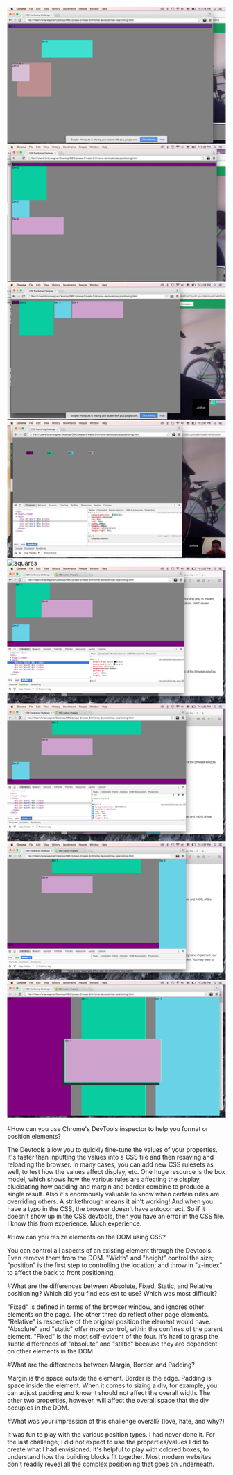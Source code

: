 ![colors](imgs/colors.png)
![columns](imgs/column.png)
![row](imgs/row.png)
![neat little row](imgs/tenLittleIndians.png)
![squares](imgs/square.png)
![footer](imgs/footer.png)
![header](imgs/header.png)
![sidebar](imgs/sidebar.png)
![super columns with overlay](imgs/creative.png)


#How can you use Chrome's DevTools inspector to help you format or position elements?

The Devtools allow you to quickly fine-tune the values of your properties. It's faster than inputting the values into a CSS file and then resaving and reloading the browser. In many cases, you can add new CSS rulesets as well, to test how the values affect display, etc. One huge resource is the box model, which shows how the various rules are affecting the display, elucidating how padding and margin and border combine to produce a single result. Also it's enormously valuable to know when certain rules are overriding others. A strikethrough means it ain't working! And when you have a typo in the CSS, the browser doesn't have autocorrect. So if it doesn't show up in the CSS devtools, then you have an error in the CSS file. I know this from experience. Much experience.

#How can you resize elements on the DOM using CSS?

You can control all aspects of an existing element through the Devtools. Even remove them from the DOM. "Width" and "height" control the size; "position" is the first step to controlling the location; and throw in "z-index" to affect the back to front positioning.

#What are the differences between Absolute, Fixed, Static, and Relative positioning? Which did you find easiest to use? Which was most difficult?

"Fixed" is defined in terms of the browser window, and ignores other elements on the page. The other three do reflect other page elements. "Relative" is respective of the original position the element would have. "Absolute" and "static" offer more control, within the confines of the parent element. "Fixed" is the most self-evident of the four. It's hard to grasp the subtle differences of "absolute" and "static" because they are dependent on other elements in the DOM.

#What are the differences between Margin, Border, and Padding?

Margin is the space outside the element. Border is the edge. Padding is space inside the element. When it comes to sizing a div, for example, you can adjust padding and know it should not affect the overall width. The other two properties, however, will affect the overall space that the div occupies in the DOM.

#What was your impression of this challenge overall? (love, hate, and why?)

It was fun to play with the various position types. I had never done it. For the last challenge, I did not expect to use the properties/values I did to create what I had envisioned. It's helpful to play with colored boxes, to understand how the building blocks fit together. Most modern websites don't readily reveal all the complex positioning that goes on underneath.